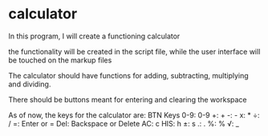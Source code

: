 # calculator

In this program, I will create a functioning calculator

the functionality will be created in the script file, while the user interface will be touched on the markup files

The calculator should have functions for adding, subtracting, multiplying and dividing.

There should be buttons meant for entering and clearing the workspace

As of now, the keys for the calculator are:
BTN     Keys
0-9:    0-9
+:      +
-:      -
x:      *
÷:      /
=:      Enter or =
Del:    Backspace or Delete
AC:     c
HIS:    h
±:      s
.:      .
%:      %
√:      _
